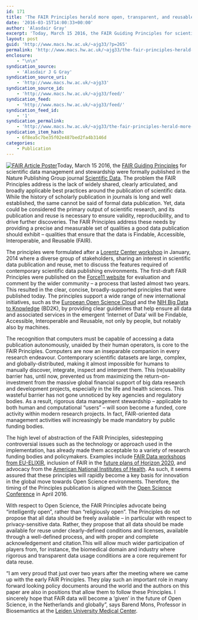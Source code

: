 ```yaml
---
id: 171
title: 'The FAIR Principles herald more open, transparent, and reusable scientific data'
date: '2016-03-15T14:00:33+00:00'
author: 'Alasdair Gray'
excerpt: 'Today, March 15 2016, the FAIR Guiding Principles for scientific data management and stewardship were formally published in the Nature Publishing Group journal Scientific Data. The problem the FAIR Principles address is the lack of widely shared, clearly articulated, and broadly applicable best practices around the publication of scientific data. While the history of scholarly [&hellip;]'
layout: post
guid: 'http://www.macs.hw.ac.uk/~ajg33/?p=265'
permalink: 'http://www.macs.hw.ac.uk/~ajg33/the-fair-principles-herald-more-open-transparent-and-reusable-scientific-data/'
enclosure:
    - "\n\n"
syndication_source:
    - 'Alasdair J G Gray'
syndication_source_uri:
    - 'http://www.macs.hw.ac.uk/~ajg33'
syndication_source_id:
    - 'http://www.macs.hw.ac.uk/~ajg33/feed/'
syndication_feed:
    - 'http://www.macs.hw.ac.uk/~ajg33/feed/'
syndication_feed_id:
    - '1'
syndication_permalink:
    - 'http://www.macs.hw.ac.uk/~ajg33/the-fair-principles-herald-more-open-transparent-and-reusable-scientific-data/'
syndication_item_hash:
    - 6f8ea5c7be35f02e487bed2fa4b3146d
categories:
    - Publication
---
```


[![FAIR Article Poster](http://www.macs.hw.ac.uk/~ajg33/wp-content/uploads/2016/03/FAIR-Article-Poster-239x300.jpg)](http://www.macs.hw.ac.uk/~ajg33/wp-content/uploads/2016/03/FAIR-Article-Poster.jpg)Today, March 15 2016, the [FAIR Guiding Principles](http://dx.doi.org/SDATA.2016.18) for scientific data management and stewardship were formally published in the Nature Publishing Group journal [Scientific Data](http://www.nature.com/scientificdata). The problem the FAIR Principles address is the lack of widely shared, clearly articulated, and broadly applicable best practices around the publication of scientific data. While the history of scholarly publication in journals is long and well established, the same cannot be said of formal data publication. Yet, data could be considered the primary output of scientific research, and its publication and reuse is necessary to ensure validity, reproducibility, and to drive further discoveries. The FAIR Principles address these needs by providing a precise and measurable set of qualities a good data publication should exhibit – qualities that ensure that the data is Findable, Accessible, Interoperable, and Reusable (FAIR).

The principles were formulated after a [Lorentz Center workshop](https://www.lorentzcenter.nl/lc/web/2014/602/info.php3?wsid=602) in January, 2014 where a diverse group of stakeholders, sharing an interest in scientific data publication and reuse, met to discuss the features required of contemporary scientific data publishing environments. The first-draft FAIR Principles were published on the [Force11 website](https://www.force11.org/node/6062) for evaluation and comment by the wider community – a process that lasted almost two years. This resulted in the clear, concise, broadly-supported principles that were published today. The principles support a wide range of new international initiatives, such as the [European Open Science Cloud](https://ec.europa.eu/research/openscience/index.cfm?pg=open-science-cloud) and the [NIH Big Data to Knowledge](https://datascience.nih.gov/bd2k) (BD2K), by providing clear guidelines that help ensure all data and associated services in the emergent ‘Internet of Data’ will be Findable, Accessible, Interoperable and Reusable, not only by people, but notably also by machines.

The recognition that computers must be capable of accessing a data publication autonomously, unaided by their human operators, is core to the FAIR Principles. Computers are now an inseparable companion in every research endeavour. Contemporary scientific datasets are large, complex, and globally-distributed, making it almost impossible for humans to manually discover, integrate, inspect and interpret them. This (re)usability barrier has, until now, prevented us from maximizing the return-on-investment from the massive global financial support of big data research and development projects, especially in the life and health sciences. This wasteful barrier has not gone unnoticed by key agencies and regulatory bodies. As a result, rigorous data management stewardship – applicable to both human and computational “users” – will soon become a funded, core activity within modern research projects. In fact, FAIR-oriented data management activities will increasingly be made mandatory by public funding bodies.

The high level of abstraction of the FAIR Principles, sidestepping controversial issues such as the technology or approach used in the implementation, has already made them acceptable to a variety of research funding bodies and policymakers. Examples include [FAIR Data workshops from EU-ELIXIR](https://www.elixir-europe.org/documents/elixir-webinar-byod-and-fair-data-stewardship-august-2015), inclusion of FAIR in the [future plans of Horizon 2020](http://www.acikerisim.org/wp-content/uploads/2016/01/jean_francois_dechamp.pdf), and advocacy from the [American National Institutes of Health](https://datascience.nih.gov/commons). As such, it seems assured that these principles will rapidly become a key basis for innovation in the global move towards Open Science environments. Therefore, the timing of the Principles publication is aligned with the [Open Science Conference](http://english.eu2016.nl/events/2016/04/04/open-science-conference) in April 2016.

With respect to Open Science, the FAIR Principles advocate being “intelligently open”, rather than “religiously open”. The Principles do not propose that all data should be freely available – in particular with respect to privacy-sensitive data. Rather, they propose that all data should be made available for reuse under clearly-defined conditions and licenses, available through a well-defined process, and with proper and complete acknowledgement and citation.This will allow much wider participation of players from, for instance, the biomedical domain and industry where rigorous and transparent data usage conditions are a core requirement for data reuse.

“I am very proud that just over two years after the meeting where we came up with the early FAIR Principles. They play such an important role in many forward looking policy documents around the world and the authors on this paper are also in positions that allow them to follow these Principles. I sincerely hope that FAIR data will become a ‘given’ in the future of Open Science, in the Netherlands and globally”, says Barend Mons, Professor in Biosemantics at the [Leiden University Medical Center](https://www.lumc.nl/?setlanguage=English&setcountry=en).